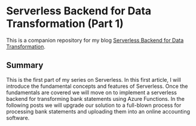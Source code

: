 # Serverless Backend for Data Transformation (Part 1)

This is a companion repository for my blog [Serverless Backend for Data Transformation](https://www.nankov.com/posts/serverless-backend-for-data-tranformation-part-1).

## Summary

This is the first part of my series on Serverless. In this first article, I will introduce the fundamental concepts and features of Serverless. Once the fundamentals are covered we will move on to implement a serverless backend for transforming bank statements using Azure Functions. In the following posts we will upgrade our solution to a full-blown process for processing bank statements and uploading them into an online accounting software.

